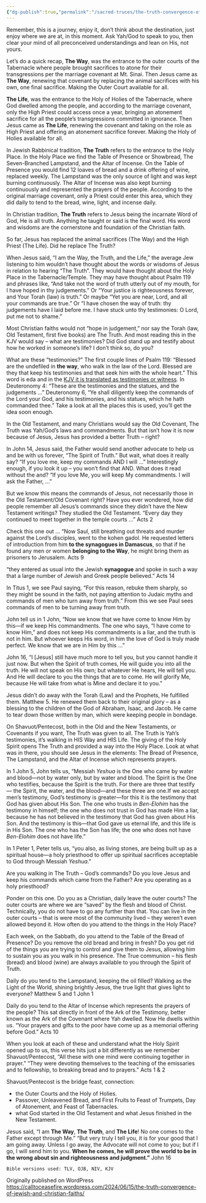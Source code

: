 ```yaml
---
{"dg-publish":true,"permalink":"/sacred-truces/the-truth-convergence-of-jewish-and-christian-faiths/"}
---
```



Remember, this is a journey, enjoy it, don’t think about the destination, just enjoy where we are at, in this moment. Ask Yah/God to speak to you, then clear your mind of all preconceived understandings and lean on His, not yours.

Let’s do a quick recap, **The Way**, was the entrance to the outer courts of the Tabernacle where people brought sacrifices to atone for their transgressions per the marriage covenant at Mt. Sinai. Then Jesus came as **The Way**, renewing that covenant by replacing the animal sacrifices with his own, one final sacrifice. Making the Outer Court available for all.

**The Life**, was the entrance to the Holy of Holies of the Tabernacle, where God dwelled among the people, and according to the marriage covenant, only the High Priest could access once a year, bringing an atonement sacrifice for all the people’s transgressions committed in ignorance. Then Jesus came as **The Life**, renewing the covenant and taking on the role as High Priest and offering an atonement sacrifice forever. Making the Holy of Holies available for all.

In Jewish Rabbinical tradition, **The Truth** refers to the entrance to the Holy Place. In the Holy Place we find the Table of Presence or Showbread, The Seven-Branched Lampstand, and the Altar of Incense. On the Table of Presence you would find 12 loaves of bread and a drink offering of wine, replaced weekly. The Lampstand was the only source of light and was kept burning continuously. The Altar of Incense was also kept burning continuously and represented the prayers of the people. According to the original marriage covenant, only a Priest could enter this area, which they did daily to tend to the bread, wine, light, and incense daily.

In Christian tradition, **The Truth** refers to Jesus being the incarnate Word of God, He is all truth. Anything he taught or said is the final word. His word and wisdoms are the cornerstone and foundation of the Christian faith.

So far, Jesus has replaced the animal sacrifices (The Way) and the High Priest (The Life). Did he replace The Truth?

When Jesus said, “I am the Way, the Truth, and the Life,” the average Jew listening to him wouldn’t have thought about the words or wisdoms of Jesus in relation to hearing “The Truth”. They would have thought about the Holy Place in the Tabernacle/Temple. They may have thought about Psalm 119 and phrases like, “And take not the word of truth utterly out of my mouth, for I have hoped in thy judgements.” Or “Your justice is righteousness forever, and Your Torah (law) is truth.” Or maybe “Yet you are near, Lord, and all your commands are true.” Or “I have chosen the way of truth: thy judgements have I laid before me. I have stuck unto thy testimonies: O Lord, put me not to shame.”

Most Christian faiths would not “hope in judgement,” nor say the Torah (law, Old Testament, first five books) are The Truth. And most reading this in the KJV would say – what are testimonies? Did God stand up and testify about how he worked in someone’s life? I don’t think so, do you?

What are these “testimonies?” The first couple lines of Psalm 119: “Blessed are the undefiled in **the way**, who walk in the law of the Lord. Blessed are they that keep his testimonies and that seek him with the whole heart.” This word is eda and in the [KJV it is translated as testimonies or witness](https://www.blueletterbible.org/lexicon/h5713/kjv/wlc/0-1/). In Deuteronomy 4: “These are the testimonies and the statues, and the judgements …” Deuteronomy 6, “Ye shall diligently keep the commands of the Lord your God, and his testimonies, and his statues, which he hath commanded thee.” Take a look at all the places this is used, you’ll get the idea soon enough.

In the Old Testament, and many Christians would say the Old Covenant, The Truth was Yah/God’s laws and commandments. But that isn’t how it is now because of Jesus, Jesus has provided a better Truth – right?

In John 14, Jesus said, the Father would send another advocate to help us and be with us forever, “The Spirit of Truth.” But wait, what does it really say? “If you love me, keep my commands AND I will …” Interestingly enough, if you look it up – you won’t find that AND. What does it read without the and? “If you love Me, you will keep My commandments. I will ask the Father, …”

But we know this means the commands of Jesus, not necessarily those in the Old Testament/Old Covenant right? Have you ever wondered, how did people remember all Jesus’s commands since they didn’t have the New Testament writings? They studied the Old Testament. “Every day they continued to meet together in the temple courts …” Acts 2

Check this one out … “Now Saul, still breathing out threats and murder against the Lord’s disciples, went to the kohen gadol. He requested letters of introduction from him **to the synagogues in Damascus**, so that if he found any men or women **belonging to the Way**, he might bring them as prisoners to Jerusalem. Acts 9

“they entered as usual into the Jewish **synagogue** and spoke in such a way that a large number of Jewish and Greek people believed.” Acts 14

In Titus 1, we see Paul saying, “For this reason, rebuke them sharply, so they might be sound in the faith, not paying attention to Judaic myths and commands of men who turn away from truth.” From this we see Paul sees commands of men to be turning away from truth.

John tell us in 1 John, “Now we know that we have come to know Him by this—if we keep His commandments. The one who says, “I have come to know Him,” and does not keep His commandments is a liar, and the truth is not in him. But whoever keeps His word, in him the love of God is truly made perfect. We know that we are in Him by this …”

John 16, “I \[Jesus\] still have much more to tell you, but you cannot handle it just now. But when the Spirit of truth comes, He will guide you into all the truth. He will not speak on His own; but whatever He hears, He will tell you. And He will declare to you the things that are to come. He will glorify Me, because He will take from what is Mine and declare it to you.”

Jesus didn’t do away with the Torah (Law) and the Prophets, He fulfilled them. Matthew 5. He renewed them back to their original glory – as a blessing to the children of the God of Abraham, Isaac, and Jacob. He came to tear down those written by man, which were keeping people in bondage.

On Shavuot/Pentecost, both in the Old and the New Testaments, or Covenants if you want, The Truth was given to all. The Truth is Yah’s testimonies, it’s walking in HIS Way and HIS Life. The giving of the Holy Spirit opens The Truth and provided a way into the Holy Place. Look at what was in there, you should see Jesus in the elements: The Bread of Presence, The Lampstand, and the Altar of Incense which represents prayers.

In 1 John 5, John tells us, “Messiah *Yeshua* is the One who came by water and blood—not by water only, but by water and blood. The Spirit is the One who testifies, because the Spirit is the truth. For there are three that testify— the Spirit, the water, and the blood—and these three are one.If we accept men’s testimony, God’s testimony is greater—for this it is the testimony that God has given about His Son. The one who trusts in *Ben-Elohim* has the testimony in himself; the one who does not trust in God has made Him a liar, because he has not believed in the testimony that God has given about His Son. And the testimony is this—that God gave us eternal life, and this life is in His Son. The one who has the Son has life; the one who does not have *Ben-Elohim* does not have life.”

In 1 Peter 1, Peter tells us, “you also, as living stones, are being built up as a spiritual house—a holy priesthood to offer up spiritual sacrifices acceptable to God through Messiah *Yeshua*.”

Are you walking in The Truth – God’s commands? Do you love Jesus and keep his commands which came from the Father? Are you operating as a holy priesthood?

Ponder on this one. Do you as a Christian, daily leave the outer courts? The outer courts are where we are “saved” by the flesh and blood of Christ. Technically, you do not have to go any further than that. You can live in the outer courts – that is were most of the community lived – they weren’t even allowed beyond it. How often do you attend to the things in the Holy Place?

Each week, on the Sabbath, do you attend to the Table of the Bread of Presence? Do you remove the old bread and bring in fresh? Do you get rid of the things you are trying to control and give them to Jesus, allowing him to sustain you as you walk in his presence. The True communion – his flesh (bread) and blood (wine) are always available to you through the Spirit of Truth.

Daily do you tend to the Lampstand, keeping the oil filled? Walking as the Light of the World, shining brightly Jesus, the true light that gives light to everyone? Matthew 5 and 1 John 1

Daily do you tend to the Altar of Incense which represents the prayers of the people? This sat directly in front of the Ark of the Testimony, better known as the Ark of the Covenant where Yah dwelled. Now He dwells within us. “Your prayers and gifts to the poor have come up as a memorial offering before God.” Acts 10

When you look at each of these and understand what the Holy Spirit opened up to us, this verse hits just a bit differently as we remember Shavuot/Pentecost, “All these with one mind were continuing together in prayer.” “They were devoting themselves to the teaching of the emissaries and to fellowship, to breaking bread and to prayers.” Acts 1 & 2

Shavuot/Pentecost is the bridge feast, connection:

- the Outer Courts and the Holy of Holies.
- Passover, Unleavened Bread, and First Fruits to Feast of Trumpets, Day of Atonement, and Feast of Tabernacles.
- what God started in the Old Testament and what Jesus finished in the New Testament.

Jesus said, “I am **The Way**, **The Truth**, and **The Life**! No one comes to the Father except through Me.” “But very truly I tell you, it is for your good that I am going away. Unless I go away, the Advocate will not come to you; but if I go, I will send him to you. **When he comes, he will prove the world to be in the wrong about sin and righteousness and judgment.”** John 16

```
Bible versions used: TLV, OJB, NIV, KJV
```
Originally published on WordPress  https://calltoceasefire.wordpress.com/2024/06/15/the-truth-convergence-of-jewish-and-christian-faiths/

